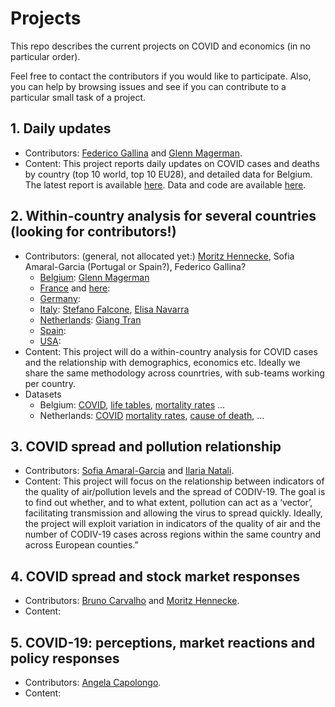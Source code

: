 # Projects
This repo describes the current projects on COVID and economics (in no particular order).

Feel free to contact the contributors if you would like to participate.
Also, you can help by browsing issues and see if you can contribute to a particular small task of a project.


## 1. Daily updates
  - Contributors: [Federico Gallina](https://github.com/FedeGall) and [Glenn Magerman](https://github.com/glennmagerman).
  - Content: This project reports daily updates on COVID cases and deaths by country (top 10 world, top 10 EU28), and detailed data for Belgium. The latest report is available [here](https://learning-from-the-curve.github.io).
Data and code are available [here](https://github.com/Learning-from-the-curve/daily-updates).

## 2. Within-country analysis for several countries (looking for contributors!)
  - Contributors: (general, not allocated yet:) [Moritz Hennecke](https://github.com/AAoritz), Sofia Amaral-Garcia (Portugal or Spain?), Federico Gallina?
    - [Belgium](): [Glenn Magerman](https://github.com/glennmagerman)
    - [France](https://www.data.gouv.fr/fr/datasets/donnees-hospitalieres-relatives-a-lepidemie-de-covid-19/) and [here](https://github.com/opencovid19-fr/data):
    - [Germany](https://github.com/jgehrcke/covid-19-germany-gae):
    - [Italy](https://github.com/pcm-dpc/COVID-19): [Stefano Falcone](), [Elisa Navarra](https://github.com/elisanavarra)
    - [Netherlands](https://www.rivm.nl/actuele-informatie-over-coronavirus): [Giang Tran]()
    - [Spain](https://github.com/datadista/datasets/tree/master/COVID%2019):
    - [USA](https://github.com/nytimes/covid-19-data):
  - Content: This project will do a within-country analysis for COVID cases and the relationship with demographics, economics etc. Ideally we share the same methodology across counrtries, with sub-teams working per country.
  - Datasets
    - Belgium: [COVID](https://epistat.wiv-isp.be/covid/), [life tables](https://statbel.fgov.be/sites/default/files/files/documents/bevolking/5.4%20Sterfte%2C%20levensverwachting%20en%20doodsoorzaken/5.4.3%20Sterftetafels%20en%20levensverwachting/sterftetafelsAE.xls), [mortality rates](https://epistat.wiv-isp.be/momo/) ... 
    - Netherlands: [COVID](https://www.rivm.nl/actuele-informatie-over-coronavirus) [mortality rates](https://www.rivm.nl/monitoring-sterftecijfers-nederland), [cause of death](https://opendata.cbs.nl/statline/#/CBS/nl/dataset/7052_95/table?ts=1586241169874), ...

 
## 3. COVID spread and pollution relationship
  - Contributors: [Sofia Amaral-Garcia](https://github.com/samaralgarcia) and [Ilaria Natali](https://github.com/Ilaria0205).
  - Content: This project will focus on the relationship between indicators of the quality of air/pollution levels and the   spread of CODIV-19. The goal is to find out whether, and to what extent, pollution can act as a ‘vector’, facilitating transmission and allowing the virus to spread quickly. Ideally, the project will exploit variation in indicators of the quality of air and the number of CODIV-19 cases across regions within the same country and across European counties.”
  
## 4. COVID spread and stock market responses
  - Contributors: [Bruno Carvalho](https://github.com/bmpcarvalho)  and [Moritz Hennecke](https://github.com/AAoritz).
  - Content: 
  
## 5. COVID-19: perceptions, market reactions and policy responses
  - Contributors: [Angela Capolongo](https://github.com/AngelaCapolongo).
  - Content: 
